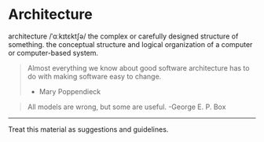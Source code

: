 
# Architecture

architecture
/ˈɑːkɪtɛktʃə/
the complex or carefully designed structure of something.
the conceptual structure and logical organization of a computer or computer-based system.

> Almost everything we know about good software architecture 
> has to do with making software easy to change.
> - Mary Poppendieck

> All models are wrong, but some are useful. 
> -George E. P. Box

-------------------

Treat this material as suggestions and guidelines. 

